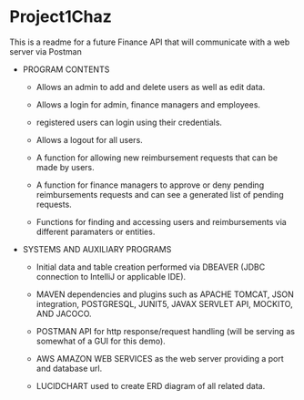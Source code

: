 # Project1Chaz

This is a readme for a future Finance API that will communicate with a web server via Postman

- PROGRAM CONTENTS

    - Allows an admin to add and delete users as well as edit data.
    
    - Allows a login for admin, finance managers and employees.
    
    - registered users can login using their credentials.
    
    - Allows a logout for all users.
    
    - A function for allowing new reimbursement requests that can be made by users.
    
    - A function for finance managers to approve or deny pending reimbursements requests and can see a generated list of pending requests.
    
    - Functions for finding and accessing users and reimbursements via different paramaters or entities.
    
- SYSTEMS AND AUXILIARY PROGRAMS

    - Initial data and table creation performed via DBEAVER (JDBC connection to IntelliJ or applicable IDE).
    
    - MAVEN dependencies and plugins such as APACHE TOMCAT, JSON integration, POSTGRESQL, JUNIT5, JAVAX SERVLET API, MOCKITO, AND JACOCO.
    
    - POSTMAN API for http response/request handling (will be serving as somewhat of a GUI for this demo).
    
    - AWS AMAZON WEB SERVICES as the web server providing a port and database url.

    - LUCIDCHART used to create ERD diagram of all related data.
